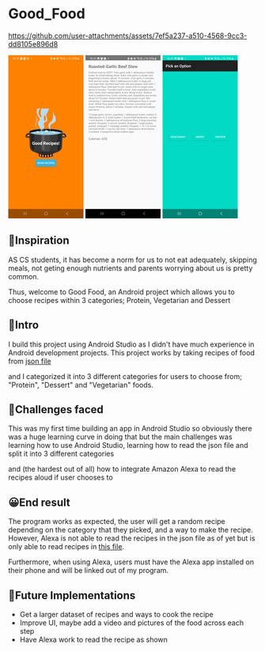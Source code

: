 # Good_Food


https://github.com/user-attachments/assets/7ef5a237-a510-4568-9cc3-dd8105e896d8




![First_pg](app/src/main/assets/home_pg.jpg)
![Second_pg](app/src/main/assets/second_pg.jpg)
![Third_pg](app/src/main/assets/third_pg.jpg)



## 🙌Inspiration

AS CS students, it has become a norm for us to not eat adequately, 
skipping meals, not geting enough nutrients and parents worrying about us is pretty common.

Thus, welcome to Good Food, an Android project which allows you to choose recipes within 3 categories; Protein, Vegetarian and Dessert


## 🔦Intro

I build this project using Android Studio as I didn't have much experience in Android development projects.
This project works by taking recipes of food from <a href="https://github.com/Moonshallow5/Good_Food/blob/main/app/src/main/assets/finalRecipes.json">json file</a>
 
and I categorized it into 3 different categories for users to choose from; "Protein", "Dessert" and "Vegetarian" foods.

## 🚧Challenges faced 

This was my first time building an app in Android Studio so obviously there was a huge learning curve in doing that
but the main challenges was learning how to use Android Studio, learning how to read the json file and split it into 3 different categories 

and (the hardest out of all) how to integrate Amazon Alexa to read the recipes aloud if user chooses to

## 😀End result

The program works as expected, the user will get a random recipe depending on the category that they picked, and a way to make the recipe. However, Alexa is not able to read the recipes in the json file as of yet but is only able to read recipes in <a href="https://github.com/Moonshallow5/Good_Food/blob/main/amzn1.ask.skill.185307f3-693e-47dc-bb91-52fc0b1675ee/lambda/index.js"> this file</a>.

Furthermore, when using Alexa, users must have the Alexa app installed on their phone and will be linked out of my program.


## 👀Future Implementations

- Get a larger dataset of recipes and ways to cook the recipe
- Improve UI, maybe add a video and pictures of the food across each step
- Have Alexa work to read the recipe as shown

